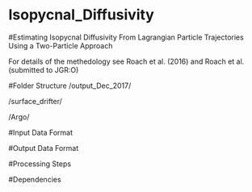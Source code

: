 # Isopycnal_Diffusivity

#Estimating Isopycnal Diffusivity From Lagrangian Particle Trajectories Using a Two-Particle Approach

For details of the methedology see Roach et al. (2016) and Roach et al. (submitted to JGR:O)

#Folder Structure
/output_Dec_2017/
  

/surface_drifter/

/Argo/

#Input Data Format

#Output Data Format

#Processing Steps

#Dependencies


